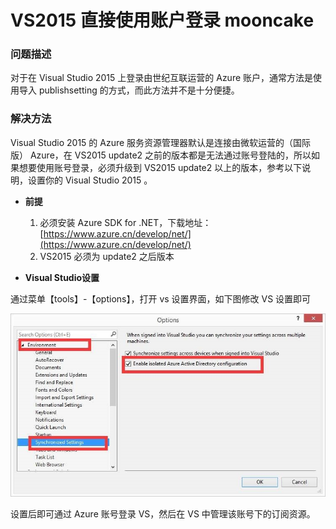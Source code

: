 # VS2015 直接使用账户登录 mooncake #

### 问题描述 ###

对于在 Visual Studio 2015 上登录由世纪互联运营的 Azure 账户，通常方法是使用导入 publishsetting 的方式，而此方法并不是十分便捷。

### 解决方法 ###

Visual Studio 2015 的 Azure 服务资源管理器默认是连接由微软运营的（国际版） Azure，在 VS2015 update2 之前的版本都是无法通过账号登陆的，所以如果想要使用账号登录，必须升级到 VS2015 update2 以上的版本，参考以下说明，设置你的 Visual Studio 2015 。

- **前提**

	1.	必须安装 Azure SDK for .NET，下载地址： [https://www.azure.cn/develop/net/](https://www.azure.cn/develop/net/)
	2.	VS2015 必须为 update2 之后版本

- **Visual Studio设置**

 通过菜单【tools】-【options】，打开 vs 设置界面，如下图修改 VS 设置即可
 
 ![visual-studio-setting](./media/aog-portal-management-qa-vs2015-login/visual-studio-setting.jpg)
 
 设置后即可通过 Azure 账号登录 VS，然后在 VS 中管理该账号下的订阅资源。
